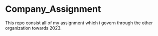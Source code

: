 # Company_Assignment
This repo consist all of my assignment which i govern through the other organization towards 2023.
